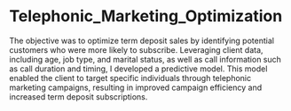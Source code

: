 # Telephonic_Marketing_Optimization

The objective was to optimize term deposit sales by identifying potential customers who were more likely to subscribe. Leveraging client data, including age, job type, and marital status, as well as call information such as call duration and timing, I developed a predictive model. This model enabled the client to target specific individuals through telephonic marketing campaigns, resulting in improved campaign efficiency and increased term deposit subscriptions.
